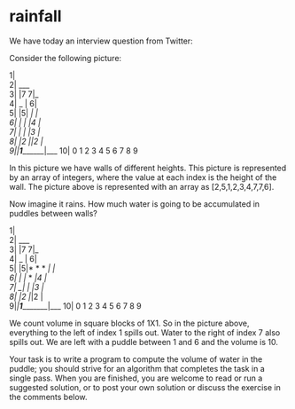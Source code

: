 rainfall
========

We have today an interview question from Twitter:

Consider the following picture:

  1|                      
  2|              ___     
  3|             |7 7|_   
  4|    _        |    6|   
  5|   |5|      _|     |   
  6|   | |    _|4      |   
  7|  _| |  _|3        |   
  8| |2  |_|2          |   
  9|_|____1____________|___
 10|  0 1 2 3 4 5 6 7 8 9   

In this picture we have walls of different heights. This picture is represented by an array of integers, where the value at each index is the height of the wall. The picture above is represented with an array as [2,5,1,2,3,4,7,7,6].

Now imagine it rains. How much water is going to be accumulated in puddles between walls?

  1|                      
  2|              ___     
  3|             |7 7|_   
  4|    _        |    6|   
  5|   |5|* * * *|     |   
  6|   | |* * *|4      |   
  7|  _| |* *|3        |   
  8| |2  |*|2          |   
  9|_|____1____________|___
 10|  0 1 2 3 4 5 6 7 8 9   

We count volume in square blocks of 1X1. So in the picture above, everything to the left of index 1 spills out. Water to the right of index 7 also spills out. We are left with a puddle between 1 and 6 and the volume is 10.

Your task is to write a program to compute the volume of water in the puddle; you should strive for an algorithm that completes the task in a single pass. When you are finished, you are welcome to read or run a suggested solution, or to post your own solution or discuss the exercise in the comments below.
